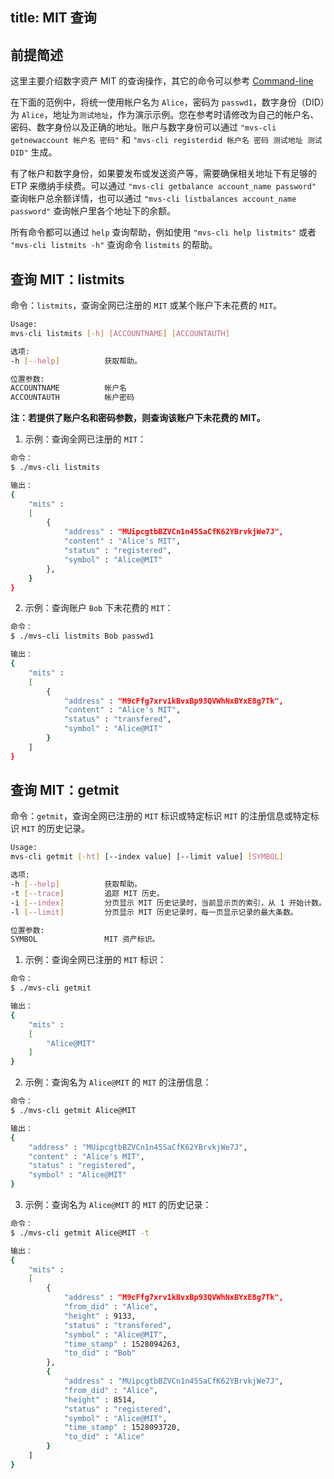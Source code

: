 title: MIT 查询
---

## 前提简述
这里主要介绍数字资产 MIT 的查询操作，其它的命令可以参考 [Command-line](/zh-cn/docs/command-line.html)

在下面的范例中，将统一使用帐户名为 `Alice`，密码为 `passwd1`，数字身份（DID）为 `Alice`，地址为`测试地址`，作为演示示例。您在参考时请修改为自己的帐户名、密码、数字身份以及正确的地址。账户与数字身份可以通过 `"mvs-cli getnewaccount 帐户名 密码"` 和 `"mvs-cli registerdid 帐户名 密码 测试地址 测试DID"` 生成。

有了帐户和数字身份，如果要发布或发送资产等，需要确保相关地址下有足够的 ETP 来缴纳手续费。可以通过 `"mvs-cli getbalance account_name password"` 查询帐户总余额详情，也可以通过 `"mvs-cli listbalances account_name password"` 查询帐户里各个地址下的余额。

所有命令都可以通过 `help` 查询帮助，例如使用 `"mvs-cli help listmits"` 或者 `"mvs-cli listmits -h"` 查询命令 `listmits` 的帮助。

## 查询 MIT：listmits
命令：`listmits`，查询全网已注册的 `MIT` 或某个账户下未花费的 `MIT`。
```bash
Usage:
mvs-cli listmits [-h] [ACCOUNTNAME] [ACCOUNTAUTH]   

选项:
-h [--help]          获取帮助。

位置参数:
ACCOUNTNAME          帐户名
ACCOUNTAUTH          帐户密码
```
**注：若提供了账户名和密码参数，则查询该账户下未花费的 MIT。**

1. 示例：查询全网已注册的 `MIT`：
```bash
命令：
$ ./mvs-cli listmits

输出：
{
	"mits" : 
	[
		{
			"address" : "MUipcgtbBZVCn1n45SaCfK62YBrvkjWe7J",
			"content" : "Alice's MIT",
			"status" : "registered",
			"symbol" : "Alice@MIT"
		},
	}
}
```

2. 示例：查询账户 `Bob` 下未花费的 `MIT`：
```bash
命令：
$ ./mvs-cli listmits Bob passwd1

输出：
{
	"mits" : 
	[
		{
			"address" : "M9cFfg7xrv1kBvxBp93QVWhNxBYxE8g7Tk",
			"content" : "Alice's MIT",
			"status" : "transfered",
			"symbol" : "Alice@MIT"
		}
	]
}
```


## 查询 MIT：getmit
命令：`getmit`，查询全网已注册的 `MIT` 标识或特定标识 `MIT` 的注册信息或特定标识 `MIT` 的历史记录。
```bash
Usage:
mvs-cli getmit [-ht] [--index value] [--limit value] [SYMBOL]   

选项:
-h [--help]          获取帮助。
-t [--trace]         追踪 MIT 历史。
-i [--index]         分页显示 MIT 历史记录时，当前显示页的索引，从 1 开始计数。
-l [--limit]         分页显示 MIT 历史记录时，每一页显示记录的最大条数。

位置参数:
SYMBOL               MIT 资产标识。
```

1. 示例：查询全网已注册的 `MIT` 标识：
```bash
命令：
$ ./mvs-cli getmit

输出：
{
	"mits" : 
	[
		"Alice@MIT"
	]
}
```

2. 示例：查询名为 `Alice@MIT` 的 `MIT` 的注册信息：
```bash
命令：
$ ./mvs-cli getmit Alice@MIT

输出：
{
	"address" : "MUipcgtbBZVCn1n45SaCfK62YBrvkjWe7J",
	"content" : "Alice's MIT",
	"status" : "registered",
	"symbol" : "Alice@MIT"
}
```

3. 示例：查询名为 `Alice@MIT` 的 `MIT` 的历史记录：
```bash
命令：
$ ./mvs-cli getmit Alice@MIT -t

输出：
{
	"mits" : 
	[
		{
			"address" : "M9cFfg7xrv1kBvxBp93QVWhNxBYxE8g7Tk",
			"from_did" : "Alice",
			"height" : 9133,
			"status" : "transfered",
			"symbol" : "Alice@MIT",
			"time_stamp" : 1528094263,
			"to_did" : "Bob"
		},
		{
			"address" : "MUipcgtbBZVCn1n45SaCfK62YBrvkjWe7J",
			"from_did" : "Alice",
			"height" : 8514,
			"status" : "registered",
			"symbol" : "Alice@MIT",
			"time_stamp" : 1528093720,
			"to_did" : "Alice"
		}
	]
}
```
